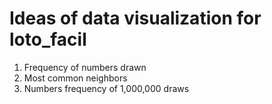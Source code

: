 # Ideas of data visualization for loto_facil

1. Frequency of numbers drawn
2. Most common neighbors
3. Numbers frequency of 1,000,000 draws